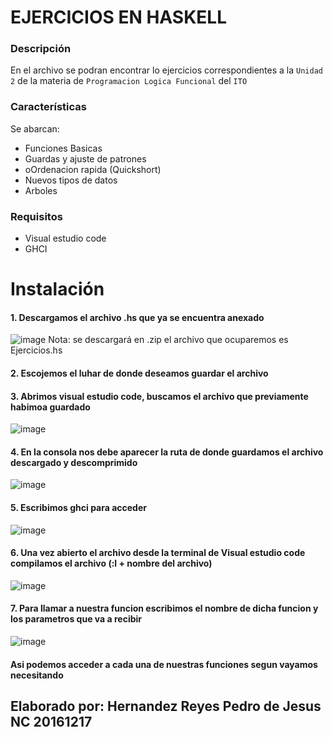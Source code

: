 # EJERCICIOS EN HASKELL

### Descripción
En el archivo se podran encontrar lo ejercicios correspondientes a la `Unidad 2` de la materia de `Programacion Logica Funcional` del `ITO` 

### Características
Se abarcan:
- Funciones Basicas
- Guardas y ajuste de patrones
- oOrdenacion rapida (Quickshort)
- Nuevos tipos de datos
- Arboles


### Requisitos
- Visual estudio code
- GHCI

# Instalación
#### 1. Descargamos el archivo .hs que ya se encuentra anexado
![image](https://github.com/user-attachments/assets/8865fc4d-4135-4413-a858-6598403d7196)
Nota: se descargará en .zip el archivo que ocuparemos es Ejercicios.hs
#### 2. Escojemos el luhar de donde deseamos guardar el archivo
#### 3. Abrimos visual estudio code, buscamos el archivo que previamente habimoa guardado
![image](https://github.com/user-attachments/assets/2ba64531-3c10-4291-856c-a4a642da38a2)

#### 4. En la consola nos debe aparecer la ruta de donde guardamos el archivo descargado y descomprimido
![image](https://github.com/user-attachments/assets/4752c9b4-9042-4bef-96c8-a881230a9352)

#### 5. Escribimos ghci para acceder 
![image](https://github.com/user-attachments/assets/e95f1ceb-87e1-4dc9-8f8b-506667de55fa)

#### 6. Una vez abierto el archivo desde la terminal de Visual estudio code compilamos el archivo (:l + nombre del archivo)
![image](https://github.com/user-attachments/assets/7916f2cd-6fee-4da1-b5f1-ddfc4de805b4)

#### 7. Para llamar a nuestra funcion escribimos el nombre de dicha funcion y los parametros que va a recibir
![image](https://github.com/user-attachments/assets/c396cb78-adad-42e5-abe1-1de8917788ec)

#### Asi podemos acceder a cada una de nuestras funciones segun vayamos necesitando

## Elaborado por: Hernandez Reyes Pedro de Jesus NC 20161217





